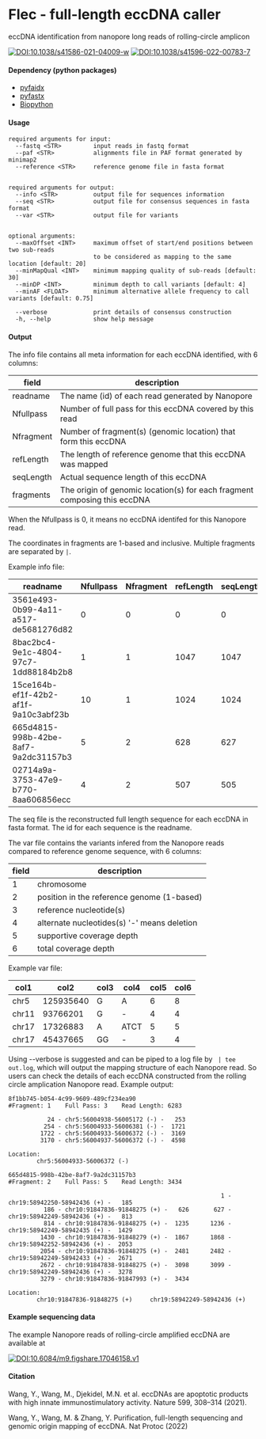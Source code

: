 # Flec - full-length eccDNA caller

eccDNA identification from nanopore long reads of rolling-circle amplicon


[![DOI:10.1038/s41586-021-04009-w](https://zenodo.org/badge/DOI/10.1038/s41586-021-04009-w.svg)](https://doi.org/10.1038/s41586-021-04009-w)        [![DOI:10.1038/s41596-022-00783-7](https://zenodo.org/badge/DOI/10.1038/s41596-022-00783-7.svg)](https://doi.org/10.1038/s41596-022-00783-7)


#### Dependency (python packages)

- [pyfaidx](https://pypi.org/project/pyfaidx/)
- [pyfastx](https://pypi.org/project/pyfastx/)
- [Biopython](https://biopython.org)


#### Usage

```
required arguments for input:
  --fastq <STR>         input reads in fastq format
  --paf <STR>           alignments file in PAF format generated by minimap2
  --reference <STR>     reference genome file in fasta format


required arguments for output:
  --info <STR>          output file for sequences information
  --seq <STR>           output file for consensus sequences in fasta format
  --var <STR>           output file for variants


optional arguments:
  --maxOffset <INT>     maximum offset of start/end positions between two sub-reads
                        to be considered as mapping to the same location [default: 20]
  --minMapQual <INT>    minimum mapping quality of sub-reads [default: 30]
  --minDP <INT>         minimum depth to call variants [default: 4]
  --minAF <FLOAT>       minimum alternative allele frequency to call variants [default: 0.75]

  --verbose             print details of consensus construction
  -h, --help            show help message
```


#### Output

The info file contains all meta information for each eccDNA identified, with 6 columns:

|    field       |                            description                                           |
|----------------|----------------------------------------------------------------------------------|
|    readname    |        The name (id) of each read generated by Nanopore                          |
|    Nfullpass   |        Number of full pass for this eccDNA covered by this read                  |
|    Nfragment   |        Number of fragment(s) (genomic location) that form this eccDNA            |
|    refLength   |        The length of reference genome that this eccDNA was mapped                |
|    seqLength   |        Actual sequence length of this eccDNA                                     |
|    fragments   |        The origin of genomic location(s) for each fragment composing this eccDNA |

When the Nfullpass is 0, it means no eccDNA identifed for this Nanopore read.

The coordinates in fragments are 1-based and inclusive. Multiple fragments are separated by `|`.

Example info file:

| readname                             | Nfullpass | Nfragment | refLength | seqLength | fragments                                              |
|--------------------------------------|-----------|-----------|-----------|-----------|--------------------------------------------------------|
| 3561e493-0b99-4a11-a517-de5681276d82 | 0         | 0         | 0         | 0         |                                                        |
| 8bac2bc4-9e1c-4804-97c7-1dd88184b2b8 | 1         | 1         | 1047      | 1047      | chr5:144628101-144629147(+)                            |
| 15ce164b-ef1f-42b2-af1f-9a10c3abf23b | 10        | 1         | 1024      | 1024      | chrX:145145309-145146332(-)                            |
| 665d4815-998b-42be-8af7-9a2dc31157b3 | 5         | 2         | 628       | 627       | chr10:91847836-91848275(+)\|chr19:58942249-58942436(+) |
| 02714a9a-3753-47e9-b770-8aa606856ecc | 4         | 2         | 507       | 505       | chr12:53934104-53934326(+)\|chr12:86923760-86924043(-) |

The seq file is the reconstructed full length sequence for each eccDNA in fasta format. The id for each sequence is the readname.

The var file contains the variants infered from the Nanopore reads compared to reference genome sequence, with 6 columns:

|  field |                   description                   |
|--------|-------------------------------------------------|
|    1   |   chromosome                                    |
|    2   |   position in the reference genome (1-based)    |
|    3   |   reference nucleotide(s)                       |
|    4   |   alternate nucleotides(s) '-' means deletion   |
|    5   |   supportive coverage depth                     |
|    6   |   total coverage depth                          |

Example var file:

| col1  | col2      | col3 | col4 | col5 | col6 |
|-------|-----------|------|------|------|------|
| chr5  | 125935640 | G    | A    | 6    | 8    |
| chr11 | 93766201  | G    | -    | 4    | 4    |
| chr17 | 17326883  | A    | ATCT | 5    | 5    |
| chr17 | 45437665  | GG   | -    | 3    | 4    |

Using --verbose is suggested and can be piped to a log file by ` | tee out.log`, which will output the mapping structure of each Nanopore read.
So users can check the details of each eccDNA constructed from the rolling circle amplication Nanopore read. Example output:

```
8f1bb745-b054-4c99-9609-489cf234ea90
#Fragment: 1    Full Pass: 3    Read Length: 6283

           24 - chr5:56004938-56005172 (-) -   253
          254 - chr5:56004933-56006381 (-) -  1721
         1722 - chr5:56004933-56006372 (-) -  3169
         3170 - chr5:56004937-56006372 (-) -  4598

Location:
        chr5:56004933-56006372 (-)
```

```
665d4815-998b-42be-8af7-9a2dc31157b3
#Fragment: 2    Full Pass: 5    Read Length: 3434

                                                            1 - chr19:58942250-58942436 (+) -   185
          186 - chr10:91847836-91848275 (+) -   626       627 - chr19:58942249-58942436 (+) -   813
          814 - chr10:91847836-91848275 (+) -  1235      1236 - chr19:58942249-58942435 (+) -  1429
         1430 - chr10:91847836-91848279 (+) -  1867      1868 - chr19:58942252-58942436 (+) -  2053
         2054 - chr10:91847836-91848275 (+) -  2481      2482 - chr19:58942249-58942433 (+) -  2671
         2672 - chr10:91847838-91848275 (+) -  3098      3099 - chr19:58942249-58942436 (+) -  3278
         3279 - chr10:91847836-91847993 (+) -  3434

Location:
        chr10:91847836-91848275 (+)     chr19:58942249-58942436 (+)
```


#### Example sequencing data

The example Nanopore reads of rolling-circle amplified eccDNA are available at

[![DOI:10.6084/m9.figshare.17046158.v1](http://img.shields.io/badge/DOI-10.6084/m9.figshare.17046158.v1-B31B1B.svg)](https://doi.org/10.6084/m9.figshare.17046158.v1)


#### Citation

Wang, Y., Wang, M., Djekidel, M.N. et al. eccDNAs are apoptotic products with high innate immunostimulatory activity. Nature 599, 308–314 (2021).

Wang, Y., Wang, M. & Zhang, Y. Purification, full-length sequencing and genomic origin mapping of eccDNA. Nat Protoc (2022)

